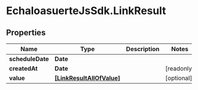 # EchaloasuerteJsSdk.LinkResult

## Properties

Name | Type | Description | Notes
------------ | ------------- | ------------- | -------------
**scheduleDate** | **Date** |  | 
**createdAt** | **Date** |  | [readonly] 
**value** | [**[LinkResultAllOfValue]**](LinkResultAllOfValue.md) |  | [optional] 


